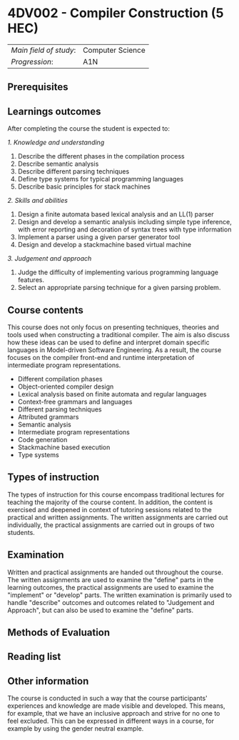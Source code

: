 # 4DV002 - Compiler Construction (5 HEC)

|     |     |
| --- | --- | 
| *Main field of study*: | Computer Science | 
| *Progression*: | A1N | 

## Prerequisites


## Learnings outcomes

After completing the course the student is expected to:

*1. Knowledge and understanding*

1. Describe the different phases in the compilation process
2. Describe semantic analysis
3. Describe different parsing techniques
4. Define type systems for typical programming languages
5. Describe basic principles for stack machines

*2. Skills and abilities*

1. Design a finite automata based lexical analysis and an LL(1) parser
2. Design and develop a semantic analysis including simple type inference, 
with error reporting and decoration of syntax trees with type information
3. Implement a parser using a given parser generator tool 
4. Design and develop a stack­machine based virtual machine

*3. Judgement and approach*

1. Judge the difficulty of implementing various programming language features.
2. Select an appropriate parsing technique for a given parsing problem.

## Course contents

This course does not only focus on presenting techniques, theories and tools used when constructing  a traditional compiler. The aim is also discuss how these ideas can be used to define and interpret domain specific languages in Model-driven Software Engineering. As a result, the course focuses on the 
compiler front-end and runtime interpretation of intermediate program representations.

- Different compilation phases
- Object­-oriented compiler design
- Lexical analysis based on finite automata and regular languages 
- Context­-free grammars and languages
- Different parsing techniques 
- Attributed grammars
- Semantic analysis
- Intermediate program representations
- Code generation
- Stack­machine based execution
- Type systems

## Types of instruction

The types of instruction for this course encompass traditional lectures for teaching the majority of the course content. In addition, the content is exercised and deepened in context of tutoring sessions related to the practical and written assignments. The written assignments are carried out individually, the practical assignments are carried out in groups of two students.


## Examination

Written and practical assignments are handed out throughout the course. The written assignments  are used to examine the "define" parts in the learning outcomes, the practical assignments are  used to examine the "implement" or "develop" parts. The written examination is primarily used to  handle "describe" outcomes and outcomes related to "Judgement and Approach", but can also be used  to examine the "define" parts.

## Methods of Evaluation

## Reading list

## Other information

The course is conducted in such a way that the course participants' experiences and knowledge are made visible and developed. This means, for example, that we have an inclusive approach and strive for no one to feel excluded. This can be expressed in different ways in a course, for example by using the gender neutral example.